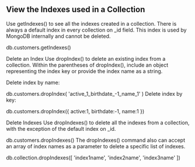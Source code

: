 ## View the Indexes used in a Collection
Use getIndexes() to see all the indexes created in a collection. There is always a default index in every collection on _id field. This index is used by MongoDB internally and cannot be deleted.

db.customers.getIndexes()

Delete an Index
Use dropIndex() to delete an existing index from a collection. Within the parentheses of dropIndex(), include an object representing the index key or provide the index name as a string.

Delete index by name:

db.customers.dropIndex(
  'active_1_birthdate_-1_name_1'
)
Delete index by key:

db.customers.dropIndex({
  active:1,
  birthdate:-1, 
  name:1
})

Delete Indexes
Use dropIndexes() to delete all the indexes from a collection, with the exception of the default index on _id.

db.customers.dropIndexes()
The dropIndexes() command also can accept an array of index names as a parameter to delete a specific list of indexes.

db.collection.dropIndexes([
  'index1name', 'index2name', 'index3name'
])